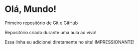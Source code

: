 # Olá, Mundo!
 Primeiro repositório de Git e GitHub

Repositório criado durante uma aula ao vivo!

Essa linha eu adicionei diretamente no site! IMPRESSIONANTE!
